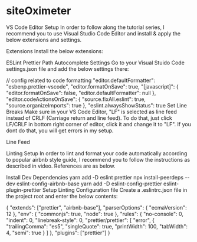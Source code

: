 # siteOximeter

VS Code Editor Setup
In order to follow along the tutorial series, I recommend you to use Visual Studio Code Editor and install & apply the below extensions and settings.

Extensions
Install the below extensions:

ESLint
Prettier
Path Autocomplete
Settings
Go to your Visual Stuido Code settings.json file and add the below settings there:

// config related to code formatting
"editor.defaultFormatter": "esbenp.prettier-vscode",
"editor.formatOnSave": true,
"[javascript]": {
"editor.formatOnSave": false,
"editor.defaultFormatter": null
},
"editor.codeActionsOnSave": {
"source.fixAll.eslint": true,
"source.organizeImports": true
},
"eslint.alwaysShowStatus": true
Set Line Breaks
Make sure in your VS Code Editor, "LF" is selected as line feed instead of CRLF (Carriage return and line feed). To do that, just click LF/CRLF in bottom right corner of editor, click it and change it to "LF". If you dont do that, you will get errors in my setup.

Line Feed

Linting Setup
In order to lint and format your code automatically according to popular airbnb style guide, I recommend you to follow the instructions as described in video. References are as below.

Install Dev Dependencies
yarn add -D eslint prettier
npx install-peerdeps --dev eslint-config-airbnb-base
yarn add -D eslint-config-prettier eslint-plugin-prettier
Setup Linting Configuration file
Create a .eslintrc.json file in the project root and enter the below contents:

{
"extends": ["prettier", "airbnb-base"],
"parserOptions": {
"ecmaVersion": 12
},
"env": {
"commonjs": true,
"node": true
},
"rules": {
"no-console": 0,
"indent": 0,
"linebreak-style": 0,
"prettier/prettier": [
"error",
{
"trailingComma": "es5",
"singleQuote": true,
"printWidth": 100,
"tabWidth": 4,
"semi": true
}
]
},
"plugins": ["prettier"]
}

